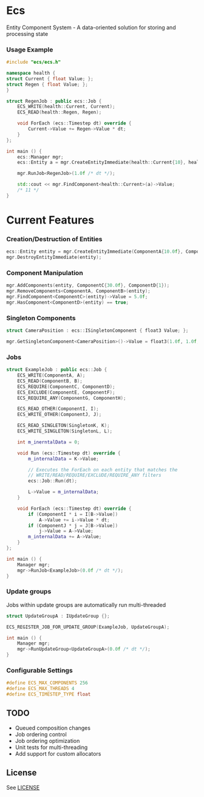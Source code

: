 # Ecs
Entity Component System - A data-oriented solution for storing and processing state

### Usage Example
```C++
#include "ecs/ecs.h"

namespace health {
struct Current { float Value; };
struct Regen { float Value; };
}

struct RegenJob : public ecs::Job {
    ECS_WRITE(health::Current, Current);
    ECS_READ(health::Regen, Regen);

    void ForEach (ecs::Timestep dt) override {
        Current->Value += Regen->Value * dt;
    }
};

int main () {
    ecs::Manager mgr;
    ecs::Entity a = mgr.CreateEntityImmediate(health::Current{10}, health::Regen{1});

    mgr.RunJob<RegenJob>(1.0f /* dt */);

    std::cout << mgr.FindComponent<health::Current>(a)->Value;
    /* 11 */
}
```

# Current Features
### Creation/Destruction of Entities
```C++
ecs::Entity entity = mgr.CreateEntityImmediate(ComponentA{10.0f}, ComponentB{20.0f}, ...);
mgr.DestroyEntityImmediate(entity);
```

### Component Manipulation
```C++
mgr.AddComponents(entity, ComponentC{30.0f}, ComponentD{1});
mgr.RemoveComponents<ComponentA, ComponentB>(entity);
mgr.FindComponent<ComponentC>(entity)->Value = 5.0f;
mgr.HasComponent<ComponentD>(entity) == true;
```

### Singleton Components
```C++
struct CameraPosition : ecs::ISingletonComponent { float3 Value; };

mgr.GetSingletonComponent<CameraPosition>()->Value = float3(1.0f, 1.0f, 1.0f);
```

### Jobs
```C++
struct ExampleJob : public ecs::Job {
    ECS_WRITE(ComponentA, A);
    ECS_READ(ComponentB, B);
    ECS_REQUIRE(ComponentC, ComponentD);
    ECS_EXCLUDE(ComponentE, ComponentF);
    ECS_REQUIRE_ANY(ComponentG, ComponentH);

    ECS_READ_OTHER(ComponentI, I);
    ECS_WRITE_OTHER(ComponentJ, J);

    ECS_READ_SINGLETON(SingletonK, K);
    ECS_WRITE_SINGLETON(SingletonL, L);

    int m_inerntalData = 0;

    void Run (ecs::Timestep dt) override {
        m_internalData = K->Value;

        // Executes the ForEach on each entity that matches the
        // WRITE/READ/REQUIRE/EXCLUDE/REQUIRE_ANY filters
        ecs::Job::Run(dt);

        L->Value = m_internalData;
    }

    void ForEach (ecs::Timestep dt) override {
        if (ComponentI * i = I[B->Value])
            A->Value += i->Value * dt;
        if (ComponentJ * j = J[B->Value])
            j->Value = A->Value;
        m_internalData += A->Value;
    }
};

int main () {
    Manager mgr;
    mgr->RunJob<ExampleJob>(0.0f /* dt */);
}
```

### Update groups
Jobs within update groups are automatically run multi-threaded
```C++
struct UpdateGroupA : IUpdateGroup {};

ECS_REGISTER_JOB_FOR_UPDATE_GROUP(ExampleJob, UpdateGroupA);

int main () {
    Manager mgr;
    mgr->RunUpdateGroup<UpdateGroupA>(0.0f /* dt */);
}
```

### Configurable Settings
```C++
#define ECS_MAX_COMPONENTS 256
#define ECS_MAX_THREADS 4
#define ECS_TIMESTEP_TYPE float
```

## TODO
- Queued composition changes
- Job ordering control
- Job ordering optimization
- Unit tests for multi-threading
- Add support for custom allocators

## License
See [LICENSE](LICENSE)
